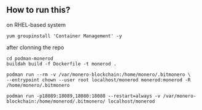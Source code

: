 ## How to run this?
on RHEL-based system
```
yum groupinstall 'Container Management' -y
```

after clonning the repo
```
cd podman-monerod
buildah build -f Dockerfile -t monerod .
```

```
podman run --rm -v /var/monero-blockchain:/home/monero/.bitmonero \
--entrypoint chown --user root localhost/monerod monerod:monerod -R /home/monero/.bitmonero
```

```
podman run -p18089:18089,18080:18080 --restart=always -v /var/monero-blockchain:/home/monerod/.bitmonero/ localhost/monerod
```
